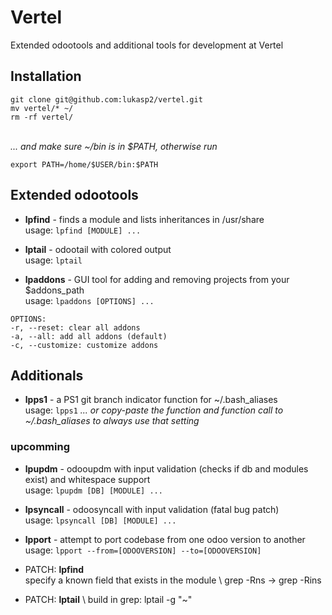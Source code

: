 # Vertel
Extended odootools and additional tools for development at Vertel

## Installation
```
git clone git@github.com:lukasp2/vertel.git
mv vertel/* ~/
rm -rf vertel/
```
\
*... and make sure ~/bin is in $PATH, otherwise run*
```
export PATH=/home/$USER/bin:$PATH
```

## Extended odootools
* **lpfind** - finds a module and lists inheritances in /usr/share \
usage: `lpfind [MODULE] ...`

* **lptail** - odootail with colored output \
usage: `lptail`

* **lpaddons** - GUI tool for adding and removing projects from your $addons_path \
usage: `lpaddons [OPTIONS] ...`
```
OPTIONS:
-r, --reset: clear all addons
-a, --all: add all addons (default)
-c, --customize: customize addons
```

## Additionals
* **lpps1** - a PS1 git branch indicator function for ~/.bash_aliases \
usage: `lpps1`   *... or copy-paste the function and function call to ~/.bash_aliases to always use that setting*

### upcomming
* **lpupdm** - odooupdm with input validation (checks if db and modules exist) and whitespace support \
usage: `lpupdm [DB] [MODULE] ...`

* **lpsyncall** - odoosyncall with input validation (fatal bug patch) \
usage: `lpsyncall [DB] [MODULE] ...`

* **lpport** - attempt to port codebase from one odoo version to another
usage: `lpport --from=[ODOOVERSION] --to=[ODOOVERSION]`

* PATCH: **lpfind** \
specify a known field that exists in the module \ 
grep -Rns -> grep -Rins

* PATCH: **lptail** \ 
build in grep: lptail -g "~" 


